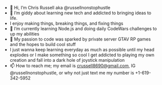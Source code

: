 - 👋 Hi, I’m Chris Russell aka @russellnonstophustle
- 👀 I’m giddy about learning new tech and addicted to bringing ideas to life.
- I enjoy making things, breaking things, and fixing things
- 🌱 I’m currently learning Node.js and doing daily CodeWars challenges to up my abilities
- 💞️ My passion to code was sparked by private server GTAV RP games and the hopes to build cool stuff
- I just wanna keep learning everyday as much as possible until my head explodes or I make something so cool I get addicted to playing my own creation and fall into a dark hole of joystick manipulation
- 📫 How to reach me; my email is crussell8690@gmail.com, IG @russellnonstophustle, or why not just text me my number is +1-619-342-5952

<!---
russellnonstophustle/russellnonstophustle is a ✨ special ✨ repository because its `README.md` (this file) appears on your GitHub profile.
You can click the Preview link to take a look at your changes.
--->
